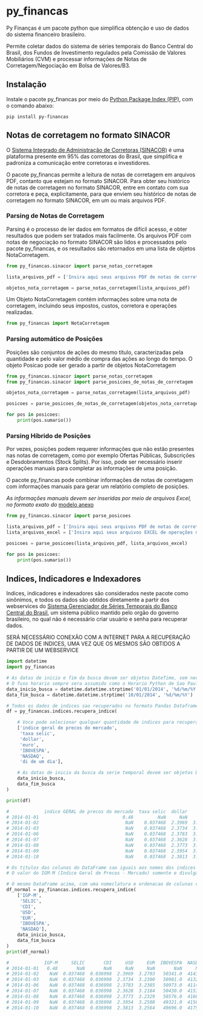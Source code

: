 # py_financas
Py Finanças é um pacote python que simplifica obtenção e uso de dados do sistema financeiro brasileiro.

Permite coletar dados do sistema de séries temporais do Banco Central do Brasil, dos Fundos de Investimento regulados pela Comissão de Valores Mobiliários (CVM) e processar informações de Notas de Corretagem/Negociação em Bolsa de Valores/B3.

## Instalação

Instale o pacote py_financas por meio do [Python Package Index (PIP)](https://pypi.org/project/py-financas/), com o comando abaixo:

```
pip install py-financas
```


## Notas de corretagem no formato SINACOR

O [Sistema Integrado de Administração de Corretoras (SINACOR)](https://www.b3.com.br/pt_br/solucoes/plataformas/middle-e-backoffice/sinacor/sobre-o-sinacor/) é uma plataforma presente em 95% das corretoras do Brasil, que simplifica e padroniza a comunicação entre corretoras e investidores.

O pacote py_financas permite a leitura de notas de corretagem em arquivos PDF, contanto que estejam no formato SINACOR.
Para obter seu histórico de notas de corretagem no formato SINACOR, entre em contato com sua corretora e peça, explicitamente, para que enviem seu histórico de notas de corretagem no formato SINACOR, em um ou mais arquivos PDF.


### Parsing de Notas de Corretagem

Parsing é o processo de ler dados em formatos de difícil acesso, e obter resultados que podem ser tratados mais facilmente.
Os arquivos PDF com notas de negociação no formato SINACOR são lidos e processados pelo pacote py_financas, e os resultados são retornados em uma lista de objetos NotaCorretagem.

```python
from py_financas.sinacor import parse_notas_corretagem

lista_arquivos_pdf = ['Insira aqui seus arquivos PDF de notas de corretagem no formato SINACOR.pdf']

objetos_nota_corretagem = parse_notas_corretagem(lista_arquivos_pdf)
```


Um Objeto NotaCorretagem contém informações sobre uma nota de corretagem, incluindo seus impostos, custos, corretora e operações realizadas.


```python
from py_financas import NotaCorretagem
```


### Parsing automático de Posições

Posições são conjuntos de ações do mesmo título, caracterizadas pela quantidade e pelo valor médio de compra das ações ao longo do tempo.
O objeto Posicao pode ser gerado a partir de objetos NotaCorretagem


```python
from py_financas.sinacor import parse_notas_corretagem
from py_financas.sinacor import parse_posicoes_de_notas_de_corretagem

objetos_nota_corretagem = parse_notas_corretagem(lista_arquivos_pdf)

posicoes = parse_posicoes_de_notas_de_corretagem(objetos_nota_corretagem)

for pos in posicoes:
    print(pos.sumario())
```


### Parsing Híbrido de Posições

Por vezes, posições podem requerer informações que não estão presentes nas notas de corretagem, como por exemplo Ofertas Públicas, Subscrições e Desdobramentos (Stock Splits).
Por isso, pode ser necessário inserir operações manuais para completar as informações de uma posição.

O pacote py_financas pode combinar informações de notas de corretagem com informações manuais para gerar um relatório completo de posições.

*As informações manuais devem ser inseridas por meio de arquivos Excel, no formato exato do* [modelo anexo](https://www.google.com)

```python
from py_financas.sinacor import parse_posicoes

lista_arquivos_pdf = ['Insira aqui seus arquivos PDF de notas de corretagem no formato SINACOR.pdf']
lista_arquivos_excel = ['Insira aqui seus arquivos EXCEL de operações manuais no formato do template fornecido.xlsx']

posicoes = parse_posicoes(lista_arquivos_pdf, lista_arquivos_excel)

for pos in posicoes:
    print(pos.sumario())
```



## Indices, Indicadores e Indexadores
Indices, indicadores e indexadores são considerados neste pacote como sinônimos, e todos os dados são obtidos diretamente
a partir dos webservices do [Sistema Gerenciador de Séries Temporais do Banco Central do Brasil](https://www3.bcb.gov.br),
um sistema público mantido pelo orgão do governo brasileiro, no qual não é necessário criar usuário e senha para recuperar
dados.

SERÁ NECESSÁRIO CONEXÃO COM A INTERNET PARA A RECUPERAÇÃO DE DADOS DE INDICES, UMA VEZ QUE OS MESMOS SÃO OBTIDOS A
PARTIR DE UM WEBSERVICE

```python
import datetime
import py_financas

# As datas de inicio e fim da busca devem ser objetos DateTime, sem necessidade de especificar o fuso horario.
# O fuso horario sempre sera assumido como o Horario Python de Sao Paulo (America/Sao_Paulo)
data_inicio_busca = datetime.datetime.strptime('01/01/2014', '%d/%m/%Y')
data_fim_busca = datetime.datetime.strptime('10/01/2014', '%d/%m/%Y')

# Todos os dados de indices sao recuperados no formato Pandas Dataframe
df = py_financas.indices.recupera_indice(

    # Voce pode selecionar qualquer quantidade de indices para recuperar, com seus nomes escritos de varias formas
    ['indice geral de precos do mercado',
     'taxa selic',
     'dollar',
     'euro',
     'IBOVESPA',
     'NASDAQ',
     'di de um dia'],

    # As datas de inicio da busca da serie temporal devem ser objetos DateTime
    data_inicio_busca,
    data_fim_busca
)

print(df)

#             indice GERAL de precos do mercado  taxa selic  dollar    euro  IBOVESPA  NASDAQ  di de um dia
# 2014-01-01                               0.48         NaN     NaN     NaN       NaN     NaN           NaN
# 2014-01-02                                NaN    0.037468  2.3969  3.2703   50341.0  4143.0      0.036998
# 2014-01-03                                NaN    0.037468  2.3734  3.2300   50981.0  4132.0      0.036998
# 2014-01-06                                NaN    0.037468  2.3783  3.2385   50973.0  4114.0      0.036998
# 2014-01-07                                NaN    0.037468  2.3628  3.2184   50430.0  4153.0      0.036998
# 2014-01-08                                NaN    0.037468  2.3773  3.2329   50576.0  4166.0      0.036998
# 2014-01-09                                NaN    0.037468  2.3954  3.2508   49321.0  4156.0      0.036998
# 2014-01-10                                NaN    0.037468  2.3813  3.2564   49696.0  4175.0      0.036998

# Os titulos das colunas do DataFrame sao iguais aos nomes dos indices buscados
# O valor do IGM-M (Indice Geral de Precos - Mercado) somente e divulgado no primeiro dia de cada mes.

# O mesmo DataFrame acima, com uma nomeclatura e ordenacao de colunas diferente:
df_normal = py_financas.indices.recupera_indice(
    ['IGP-M',
     'SELIC',
     'CDI',
     'USD',
     'EUR',
     'IBOVESPA',
     'NASDAQ'],
    data_inicio_busca,
    data_fim_busca
)
print(df_normal)

#             IGP-M     SELIC       CDI     USD     EUR  IBOVESPA  NASDAQ
# 2014-01-01   0.48       NaN       NaN     NaN     NaN       NaN     NaN
# 2014-01-02    NaN  0.037468  0.036998  2.3969  3.2703   50341.0  4143.0
# 2014-01-03    NaN  0.037468  0.036998  2.3734  3.2300   50981.0  4132.0
# 2014-01-06    NaN  0.037468  0.036998  2.3783  3.2385   50973.0  4114.0
# 2014-01-07    NaN  0.037468  0.036998  2.3628  3.2184   50430.0  4153.0
# 2014-01-08    NaN  0.037468  0.036998  2.3773  3.2329   50576.0  4166.0
# 2014-01-09    NaN  0.037468  0.036998  2.3954  3.2508   49321.0  4156.0
# 2014-01-10    NaN  0.037468  0.036998  2.3813  3.2564   49696.0  4175.0
```

